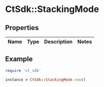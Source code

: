 # CtSdk::StackingMode

## Properties

| Name | Type | Description | Notes |
| ---- | ---- | ----------- | ----- |

## Example

```ruby
require 'ct_sdk'

instance = CtSdk::StackingMode.new()
```

